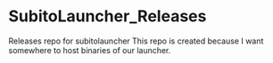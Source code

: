 # SubitoLauncher_Releases
Releases repo for subitolauncher
This repo is created because I want somewhere to host binaries of our launcher.
